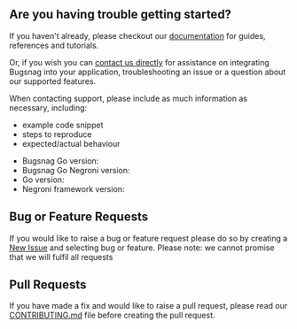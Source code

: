 ## Are you having trouble getting started?
If you haven't already, please checkout our [documentation](https://docs.bugsnag.com/platforms/go/negroni) for guides, references and tutorials.

Or, if you wish you can [contact us directly](mailto:support@bugsnag.com) for assistance on integrating Bugsnag into your application, troubleshooting an issue or a question about our supported features.

When contacting support, please include as much information as necessary, including:

- example code snippet
- steps to reproduce
- expected/actual behaviour 

* Bugsnag Go version:
* Bugsnag Go Negroni version:
* Go version:
* Negroni framework version:

## Bug or Feature Requests
If you would like to raise a bug or feature request please do so by creating a [New Issue](https://github.com/bugsnag/bugsnag-go-negroni/issues/new/choose) and selecting bug or feature.
Please note: we cannot promise that we will fulfil all requests

## Pull Requests
If you have made a fix and would like to raise a pull request, please read our [CONTRIBUTING.md](../CONTRIBUTING.md) file before creating the pull request.

